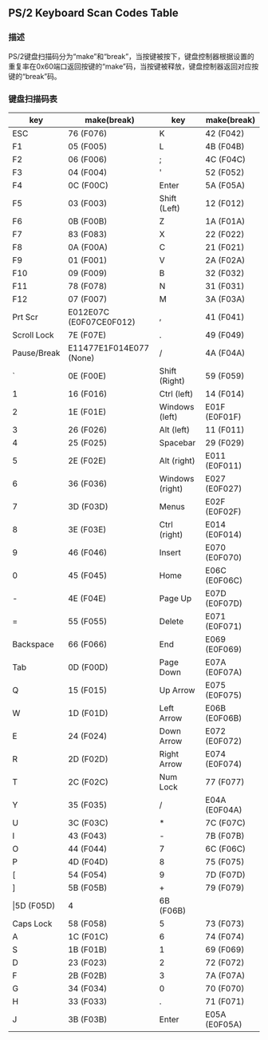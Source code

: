 ## PS/2 Keyboard Scan Codes Table
### 描述
PS/2键盘扫描码分为“make”和“break”，当按键被按下，键盘控制器根据设置的重复率在0x60端口返回按键的“make”码，当按键被释放，键盘控制器返回对应按键的“break”码。

### 键盘扫描码表
|key|make(break)|key|make(break)|
|-|-|-|-|
|ESC|76 (F076)|K|42 (F042)|
|F1|05 (F005)|L|4B (F04B)|
|F2|06 (F006)|;|4C (F04C)|
|F3|04 (F004)|'|52 (F052)|
|F4|0C (F00C)|Enter|5A (F05A)|
|F5|03 (F003)|Shift (Left)|12 (F012)|
|F6|0B (F00B)|Z|1A (F01A)|
|F7|83 (F083)|X|22 (F022)|
|F8|0A (F00A)|C|21 (F021)|
|F9|01 (F001)|V|2A (F02A)|
|F10|09 (F009)|B|32 (F032)|
|F11|78 (F078)|N|31 (F031)|
|F12|07 (F007)|M|3A (F03A)|
|Prt Scr|E012E07C (E0F07CE0F012)|,|41 (F041)|
|Scroll Lock|7E (F07E)|.|49 (F049)|
|Pause/Break|E11477E1F014E077 (None)|/|4A (F04A)|
|`|0E (F00E)|Shift (Right)|59 (F059)|
|1|16 (F016)|Ctrl (left)|14 (F014)|
|2|1E (F01E)|Windows (left)|E01F (E0F01F)|
|3|26 (F026)|Alt (left)|11 (F011)|
|4|25 (F025)|Spacebar|29 (F029)|
|5|2E (F02E)|Alt (right)|E011 (E0F011)|
|6|36 (F036)|Windows (right)|E027 (E0F027)|
|7|3D (F03D)|Menus|E02F (E0F02F)|
|8|3E (F03E)|Ctrl (right)|E014 (E0F014)|
|9|46 (F046)|Insert|E070 (E0F070)|
|0|45 (F045)|Home|E06C (E0F06C)|
|-|4E (F04E)|Page Up|E07D (E0F07D)|
|=|55 (F055)|Delete|E071 (E0F071)|
|Backspace|66 (F066)|End|E069 (E0F069)|
|Tab|0D (F00D)|Page Down|E07A (E0F07A)|
|Q|15 (F015)|Up Arrow|E075 (E0F075)|
|W|1D (F01D)|Left Arrow|E06B (E0F06B)|
|E|24 (F024)|Down Arrow|E072 (E0F072)|
|R|2D (F02D)|Right Arrow|E074 (E0F074)|
|T|2C (F02C)|Num Lock|77 (F077)|
|Y|35 (F035)|/|E04A (E0F04A)|
|U|3C (F03C)|*|7C (F07C)|
|I|43 (F043)|-|7B (F07B)|
|O|44 (F044)|7|6C (F06C)|
|P|4D (F04D)|8|75 (F075)|
|[|54 (F054)|9|7D (F07D)|
|]|5B (F05B)|+|79 (F079)|
|\|5D (F05D)|4|6B (F06B)|
|Caps Lock|58 (F058)|5|73 (F073)|
|A|1C (F01C)|6|74 (F074)|
|S|1B (F01B)|1|69 (F069)|
|D|23 (F023)|2|72 (F072)|
|F|2B (F02B)|3|7A (F07A)|
|G|34 (F034)|0|70 (F070)|
|H|33 (F033)|.|71 (F071)|
|J|3B (F03B)|Enter|E05A (E0F05A)|
